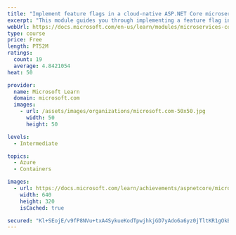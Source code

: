 ```yaml
---
title: "Implement feature flags in a cloud-native ASP.NET Core microservices app"
excerpt: "This module guides you through implementing a feature flag in an ASP.NET Core microservices app using Azure App Configuration."
webUrl: https://docs.microsoft.com/en-us/learn/modules/microservices-configuration-aspnet-core/
type: course
price: Free
length: PT52M
ratings:
  count: 19
  average: 4.8421054
heat: 50

provider:
  name: Microsoft Learn
  domain: microsoft.com
  images:
    - url: /assets/images/organizations/microsoft.com-50x50.jpg
      width: 50
      height: 50

levels:
  - Intermediate

topics:
  - Azure
  - Containers

images:
  - url: https://docs.microsoft.com/learn/achievements/aspnetcore/microservices-configuration-aspnet-core-social.png
    width: 640
    height: 320
    isCached: true

secured: "Kl+SEojE/v9fP8NVu+txA4SykueKodTpwjhkjGD7yAdo6a6yz0jTltKR1gOkB9UqK6i/G8ketfqjnOgaGP2edzDt59g/s3EG19TM9X+joae0d8pcCYU/nMDIaGypFBQdHzq4RAjr7m95NvufyocNpw7lm/v5ycryWUkF835/HSpoEXb2Y4ML3H+BTdovwB+psqwGBgVLgHaUV2fPmq/6RO/5NvIjG3lu5O2iMdBa+Qg5GIETOE87+12Q/VzBjJ34Mr2BfjGRhRNnW8/cyb4sCKeGftJYDlKJPgEouoAuFbryjBibb1azNqy7cdmR2JKuxEfthJt5HKm/ozRKEQwcLmKYgcGUi+LB5cBmjH73FKam2TllJoI0eHa50ZHAXwofvfjd6LVkrDz9s+m5EYOoTxPNA38bSu+ye/uGLqWFAn4=;npWn1pTD4AaR92xv4vWhqA=="
---
```


